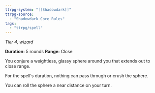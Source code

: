 ```yaml
---
ttrpg-system: "[[Shadowdark]]"
ttrpg-source: 
  - "Shadowdark Core Rules"
tags:
  - "ttrpg/spell"
---
```

*Tier 4, wizard*

**Duration:** 5 rounds
**Range:** Close

You conjure a weightless, glassy sphere around you that extends out to close range.

For the spell's duration, nothing can pass through or crush the sphere.

You can roll the sphere a near distance on your turn.
